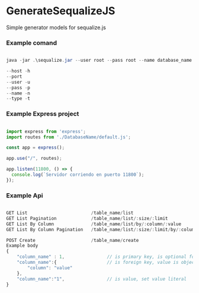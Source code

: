 # GenerateSequalizeJS

Simple generator models for sequalize.js

### Example comand
```*.java

java -jar .\sequalize.jar --user root --pass root --name database_name

--host -h
--port
--user -u
--pass -p
--name -n
--type -t

```

### Example Express project
```*.js

import express from 'express';
import routes from './DatabaseName/default.js';

const app = express();

app.use("/", routes);

app.listen(11800, () => {
  console.log(`Servidor corriendo en puerto 11800`);
});
```

### Example Api
```*.js

GET List                        /table_name/list
GET List Pagination             /table_name/list/:size/:limit
GET List By Column              /table_name/list/by/:column/:value
GET List By Column Pagination   /table_name/list/:size/:limit/by/:column/:value

POST Create                     /table_name/create
Example body
{
    "column_name" : 1,                // is primary key, is optional for update
    "column_name":{                   // is foreign key, value is object for search primary key
        "column": "value"
    },
    "column_name":"1",                // is value, set value literal
}

```
